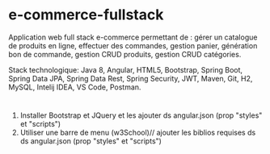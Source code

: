 # e-commerce-fullstack

Application web full stack e-commerce permettant de : gérer un catalogue de produits en ligne, effectuer des commandes, gestion panier, génération bon de commande, gestion CRUD produits, gestion CRUD catégories.

Stack technologique: Java 8, Angular, HTML5, Bootstrap, Spring Boot, Spring Data JPA, Spring Data Rest, Spring Security, JWT, Maven, Git, H2, MySQL, Intelij IDEA, VS Code, Postman.

#
1. Installer Bootstrap et JQuery et les ajouter ds angular.json (prop "styles" et "scripts")
2. Utiliser une barre de menu (w3School)// ajouter les biblios requises ds ds angular.json (prop "styles" et "scripts")

